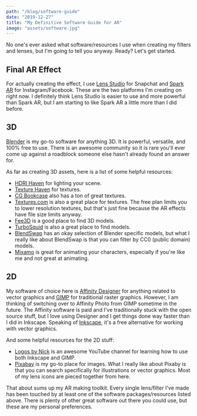 ```yaml
---
path: "/blog/software-guide"
date: "2019-12-27"
title: "My Definitive Software Guide for AR"
image: "assets/software.jpg"
---
```


No one's ever asked what software/resources I use when creating my filters and lenses, but I'm going to tell you anyway. Ready? Let's get started.

## Final AR Effect

For actually creating the effect, I use [Lens Studio](https://lensstudio.snapchat.com/) for Snapchat and [Spark AR](https://sparkar.facebook.com/ar-studio/) for Instagram/Facebook. These are the two platforms I'm creating on right now. I definitely think Lens Studio is easier to use and more powerful than Spark AR, but I am starting to like Spark AR a little more than I did before.

## 3D

[Blender](https://www.blender.org/) is my go-to software for anything 3D. It is powerful, versatile, and 100% free to use. There is an awesome community so it is rare you'll ever come up against a roadblock someone else hasn't already found an answer for.

As far as creating 3D assets, here is a list of some helpful resources:

-   [HDRI Haven](https://hdrihaven.com/) for lighting your scene.
-   [Texture Haven](https://texturehaven.com/) for textures.
-   [CG Bookcase](https://www.cgbookcase.com/textures/) also has a ton of great textures.
-   [Textures.com](https://www.textures.com/) is also a great place for textures. The free plan limits you to lower resolution textures, but that's just fine because the AR effects have file size limits anyway.
-   [Fee3D](https://free3d.com/) is a good place to find 3D models.
-   [TurboSquid](https://www.turbosquid.com/) is also a great place to find models.
-   [BlendSwap](https://www.blendswap.com/) has an okay selection of Blender specific models, but what I really like about BlendSwap is that you can filter by CC0 (public domain) models.
-   [Mixamo](https://www.mixamo.com/) is great for animating your characters, especially if you're like me and not great at animating.

## 2D

My software of choice here is [Affinity Designer](https://affinity.serif.com/en-us/designer/) for anything related to vector graphics and [GIMP](https://www.gimp.org/) for traditional raster graphics. However, I am thinking of switching over to Affinity Photo from GIMP sometime in the future. The Affinity software is paid and I've traditionally stuck with the open source stuff, but I love using Designer and I get things done way faster than I did in Inkscape. Speaking of [Inkscape](https://inkscape.org/), it's a free alternative for working with vector graphics.

And some helpful resources for the 2D stuff:

-   [Logos by Nick](https://www.youtube.com/channel/UCEQXp_fcqwPcqrzNtWJ1w9w) is an awesome YouTube channel for learning how to use both Inkscape and GIMP.
-   [Pixabay](https://pixabay.com/) is my go-to place for images. What I really like about Pixaby is that you can search specifically for illustrations or vector graphics. Most of my lens icons are pieced together from here.

That about sums up my AR making toolkit. Every single lens/filter I've made has been touched by at least one of the software packages/resources listed above. There is plenty of other great software out there you could use, but these are my personal preferences.
